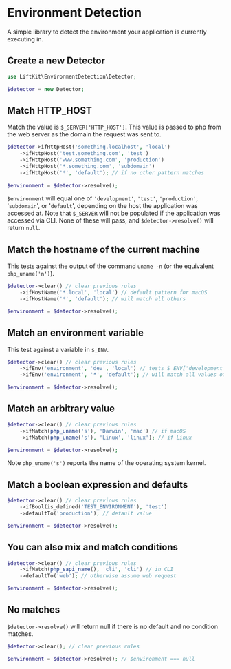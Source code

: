 # Environment Detection

A simple library to detect the environment your application is currently executing in.

## Create a new Detector

```php
use LiftKit\EnvironmentDetection\Detector;

$detector = new Detector;
```

## Match HTTP_HOST

Match the value is `$_SERVER['HTTP_HOST']`. This value is passed to php from the web server as the domain the request was sent to.

```php
$detector->ifHttpHost('something.localhost', 'local')
	->ifHttpHost('test.something.com', 'test')
	->ifHttpHost('www.something.com', 'production')
	->ifHttpHost('*.something.com', 'subdomain')
	->ifHttpHost('*', 'default'); // if no other pattern matches
	
$environment = $detector->resolve();
```

`$environment` will equal one of `'development'`, `'test'`, `'production'`, '`subdomain`', or '`default`', depending on the host the application was accessed at. Note that `$_SERVER` will not be populated if the application was accessed via CLI. None of these will pass, and `$detector->resolve()` will return `null`.

## Match the hostname of the current machine

This tests against the output of the command `uname -n` (or the equivalent `php_uname('n')`).

```php
$detector->clear() // clear previous rules
	->ifHostName('*.local', 'local') // default pattern for macOS
	->ifHostName('*', 'default'); // will match all others

$environment = $detector->resolve();
```

## Match an environment variable

This test against a variable in `$_ENV`.

```php
$detector->clear() // clear previous rules
	->ifEnv('environment', 'dev', 'local') // tests $_ENV['development'] == 'dev'
	->ifEnv('environment', '*', 'default'); // will match all values of $_ENV['environment'], if $_ENV['environment'] is defined

$environment = $detector->resolve();
```

## Match an arbitrary value

```php
$detector->clear() // clear previous rules
	->ifMatch(php_uname('s'), 'Darwin', 'mac') // if macOS
	->ifMatch(php_uname('s'), 'Linux', 'linux'); // if Linux

$environment = $detector->resolve();
```

Note `php_uname('s')` reports the name of the operating system kernel.

## Match a boolean expression and defaults

```php
$detector->clear() // clear previous rules
	->ifBool(is_defined('TEST_ENVIRONMENT'), 'test')
	->defaultTo('production'); // default value

$environment = $detector->resolve();
```

## You can also mix and match conditions

```php
$detector->clear() // clear previous rules
	->ifMatch(php_sapi_name(), 'cli', 'cli') // in CLI
	->defaultTo('web'); // otherwise assume web request

$environment = $detector->resolve();
```

## No matches

`$detector->resolve()` will return null if there is no default and no condition matches.

```php
$detector->clear(); // clear previous rules

$environment = $detector->resolve(); // $environment === null
```
